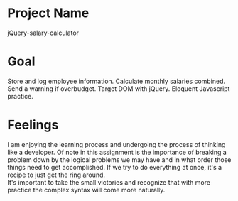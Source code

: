 # Project Name
jQuery-salary-calculator
# Goal
Store and log employee information.
Calculate monthly salaries combined.
Send a warning if overbudget.
Target DOM with jQuery.
Eloquent Javascript practice.

# Feelings
I am enjoying the learning process and undergoing the process of thinking like a developer.
Of note in this assignment is the importance of breaking a problem down by the logical problems we may have and in what order those things need to get accomplished.
If we try to do everything at once, it's a recipe to just get the ring around.  
It's important to take the small victories and recognize that with more practice the complex syntax will come more naturally.

